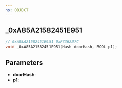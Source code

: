```yaml
---
ns: OBJECT
---
```

## _0xA85A21582451E951

```c
// 0xA85A21582451E951 0xF736227C
void _0xA85A21582451E951(Hash doorHash, BOOL p1);
```


## Parameters
* **doorHash**: 
* **p1**: 

